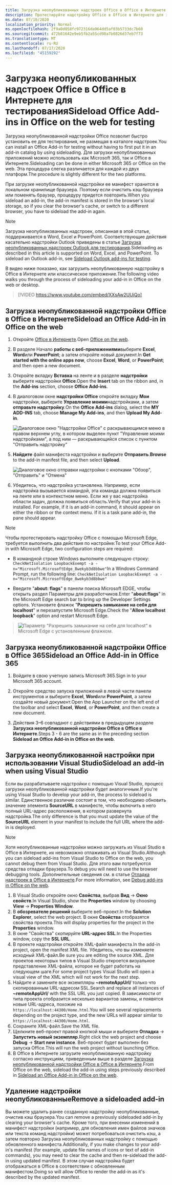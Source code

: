 ```yaml
---
title: Загрузка неопубликованных надстроек Office в Office в Интернете для тестирования
description: Протестируйте надстройку Office в Office в Интернете для загрузки неопубликованных приложений.
ms.date: 07/10/2020
localization_priority: Normal
ms.openlocfilehash: 2f9a0d058fc972316da964dd5af03b5733dc7b60
ms.sourcegitcommit: 472b81642e9eb5fb2a55cd98a7b0826d37eb7f73
ms.translationtype: MT
ms.contentlocale: ru-RU
ms.lasthandoff: 07/17/2020
ms.locfileid: "45159292"
---
```

# <a name="sideload-office-add-ins-in-office-on-the-web-for-testing"></a><span data-ttu-id="d2245-103">Загрузка неопубликованных надстроек Office в Office в Интернете для тестирования</span><span class="sxs-lookup"><span data-stu-id="d2245-103">Sideload Office Add-ins in Office on the web for testing</span></span>

<span data-ttu-id="d2245-104">Загрузка неопубликованной надстройки Office позволит быстро установить ее для тестирования, не размещая в каталоге надстроек.</span><span class="sxs-lookup"><span data-stu-id="d2245-104">You can install an Office Add-in for testing without having to first put it in an add-in catalog by using sideloading.</span></span> <span data-ttu-id="d2245-105">Для загрузки неопубликованных приложений можно использовать как Microsoft 365, так и Office в Интернете.</span><span class="sxs-lookup"><span data-stu-id="d2245-105">Sideloading can be done in either Microsoft 365 or Office on the web.</span></span> <span data-ttu-id="d2245-106">Эта процедура слегка различается для каждой из двух платформ.</span><span class="sxs-lookup"><span data-stu-id="d2245-106">The procedure is slightly different for the two platforms.</span></span>

<span data-ttu-id="d2245-107">При загрузке неопубликованной надстройки ее манифест хранится в локальном хранилище браузера. Поэтому если очистить кэш браузера или поменять браузер, процедуру придется повторить.</span><span class="sxs-lookup"><span data-stu-id="d2245-107">When you sideload an add-in, the add-in manifest is stored in the browser's local storage, so if you clear the browser's cache, or switch to a different browser, you have to sideload the add-in again.</span></span>

> [!NOTE]
> <span data-ttu-id="d2245-p102">Загрузка неопубликованных надстроек, описанная в этой статье, поддерживается в Word, Excel и PowerPoint. Соответствующие действия касательно надстройки Outlook приведены в статье [Загрузка неопубликованных надстроек Outlook для тестирования](../outlook/sideload-outlook-add-ins-for-testing.md).</span><span class="sxs-lookup"><span data-stu-id="d2245-p102">Sideloading as described in this article is supported on Word, Excel, and PowerPoint. To sideload an Outlook add-in, see [Sideload Outlook add-ins for testing](../outlook/sideload-outlook-add-ins-for-testing.md).</span></span>

<span data-ttu-id="d2245-110">В видео ниже показано, как загрузить неопубликованную надстройку в Office в Интернете или классическое приложение.</span><span class="sxs-lookup"><span data-stu-id="d2245-110">The following video walks you through the process of sideloading your add-in in Office on the web or desktop.</span></span>

> [!VIDEO https://www.youtube.com/embed/XXsAw2UUiQo]

## <a name="sideload-an-office-add-in-in-office-on-the-web"></a><span data-ttu-id="d2245-111">Загрузка неопубликованной надстройки Office в Office в Интернете</span><span class="sxs-lookup"><span data-stu-id="d2245-111">Sideload an Office Add-in in Office on the web</span></span>

1. <span data-ttu-id="d2245-112">Откройте [Office в Интернете](https://office.live.com/).</span><span class="sxs-lookup"><span data-stu-id="d2245-112">Open [Office on the web](https://office.live.com/).</span></span>

2. <span data-ttu-id="d2245-113">В разделе Начало **работы с веб-приложениями**выберите **Excel**, **Word**или **PowerPoint**; а затем откройте новый документ.</span><span class="sxs-lookup"><span data-stu-id="d2245-113">In **Get started with the online apps now**, choose **Excel**, **Word**, or **PowerPoint**; and then open a new document.</span></span>

3. <span data-ttu-id="d2245-114">Откройте вкладку **Вставка** на ленте и в разделе **надстройки** выберите надстройки **Office**.</span><span class="sxs-lookup"><span data-stu-id="d2245-114">Open the **Insert** tab on the ribbon and, in the **Add-ins** section, choose **Office Add-ins**.</span></span>

4. <span data-ttu-id="d2245-115">В диалоговом окне **надстройки Office** откройте вкладку **Мои** надстройки, выберите **Управление моими**надстройками, а затем **отправьте надстройку**.</span><span class="sxs-lookup"><span data-stu-id="d2245-115">On the **Office Add-ins** dialog, select the **MY ADD-INS** tab, choose **Manage My Add-ins**, and then **Upload My Add-in**.</span></span>

    ![Диалоговое окно "Надстройки Office" с раскрывающимся меню в правом верхнем углу, в котором выделен пункт "Управление моими надстройками", а под ним — раскрывающийся список с пунктом "Отправить надстройку"](../images/office-add-ins-my-account.png)

5. <span data-ttu-id="d2245-117">**Найдите** файл манифеста надстройки и выберите **Отправить**.</span><span class="sxs-lookup"><span data-stu-id="d2245-117">**Browse** to the add-in manifest file, and then select **Upload**.</span></span>

    ![Диалоговое окно отправки надстройки с кнопками "Обзор", "Отправить" и "Отмена"](../images/upload-add-in.png)

6. <span data-ttu-id="d2245-p103">Убедитесь, что надстройка установлена. Например, если надстройка вызывается командой, эта команда должна появиться на ленте или в контекстном меню. Если же у вас надстройка области задач, должна появиться область.</span><span class="sxs-lookup"><span data-stu-id="d2245-p103">Verify that your add-in is installed. For example, if it is an add-in command, it should appear on either the ribbon or the context menu. If it is a task pane add-in, the pane should appear.</span></span>

> [!NOTE]
><span data-ttu-id="d2245-122">Чтобы протестировать надстройку Office с помощью Microsoft Edge, требуется выполнить два действия по настройке:</span><span class="sxs-lookup"><span data-stu-id="d2245-122">To test your Office Add-in with Microsoft Edge, two configuration steps are required:</span></span> 
>
> - <span data-ttu-id="d2245-123">В командной строке Windows выполните следующую строку: `CheckNetIsolation LoopbackExempt -a -n="Microsoft.MicrosoftEdge_8wekyb3d8bbwe"`</span><span class="sxs-lookup"><span data-stu-id="d2245-123">In a Windows Command Prompt, run the following line: `CheckNetIsolation LoopbackExempt -a -n="Microsoft.MicrosoftEdge_8wekyb3d8bbwe"`</span></span>
>
> - <span data-ttu-id="d2245-124">Введите "**about: flags**" в панели поиска Microsoft EDGE, чтобы открыть раздел Параметры для разработчиков.</span><span class="sxs-lookup"><span data-stu-id="d2245-124">Enter "**about:flags**" in the Microsoft Edge search bar to bring up the Developer Settings options.</span></span>  <span data-ttu-id="d2245-125">Установите флажок "**Разрешить замыкание на себя для localhost**" и перезапустите Microsoft Edge.</span><span class="sxs-lookup"><span data-stu-id="d2245-125">Check the "**Allow localhost loopback**" option and restart Microsoft Edge.</span></span>

>    ![Параметр "Разрешить замыкание на себя для localhost" в Microsoft Edge с установленным флажком.](../images/allow-localhost-loopback.png)

## <a name="sideload-an-office-add-in-in-office-365"></a><span data-ttu-id="d2245-127">Загрузка неопубликованной надстройки Office в Office 365</span><span class="sxs-lookup"><span data-stu-id="d2245-127">Sideload an Office Add-in in Office 365</span></span>

1. <span data-ttu-id="d2245-128">Войдите в свою учетную запись Microsoft 365.</span><span class="sxs-lookup"><span data-stu-id="d2245-128">Sign in to your Microsoft 365 account.</span></span>

2. <span data-ttu-id="d2245-129">Откройте средство запуска приложений в левой части панели инструментов и выберите **Excel**, **Word**или **PowerPoint**, а затем создайте новый документ.</span><span class="sxs-lookup"><span data-stu-id="d2245-129">Open the App Launcher on the left end of the toolbar and select **Excel**, **Word**, or **PowerPoint**, and then create a new document.</span></span>

3. <span data-ttu-id="d2245-130">Действия 3–6 совпадают с действиями в предыдущем разделе **Загрузка неопубликованной надстройки Office в Office в Интернете**.</span><span class="sxs-lookup"><span data-stu-id="d2245-130">Steps 3 - 6 are the same as in the preceding section **Sideload an Office Add-in in Office on the web**.</span></span>

## <a name="sideload-an-add-in-when-using-visual-studio"></a><span data-ttu-id="d2245-131">Загрузка неопубликованной настройки при использовании Visual Studio</span><span class="sxs-lookup"><span data-stu-id="d2245-131">Sideload an add-in when using Visual Studio</span></span>

<span data-ttu-id="d2245-132">Если вы разрабатываете надстройки с помощью Visual Studio, процесс загрузки неопубликованной надстройки будет аналогичным.</span><span class="sxs-lookup"><span data-stu-id="d2245-132">If you're using Visual Studio to develop your add-in, the process to sideload is similar.</span></span> <span data-ttu-id="d2245-133">Единственное различие состоит в том, что необходимо обновить значение элемента **SourceURL** в манифесте, чтобы включить в него полный URL-адрес расположения, в котором развернута надстройка.</span><span class="sxs-lookup"><span data-stu-id="d2245-133">The only difference is that you must update the value of the **SourceURL** element in your manifest to include the full URL where the add-in is deployed.</span></span>

> [!NOTE]
> <span data-ttu-id="d2245-134">Хотя неопубликованные надстройки можно загружать из Visual Studio в Office в Интернете, их невозможно отлаживать из Visual Studio.</span><span class="sxs-lookup"><span data-stu-id="d2245-134">Although you can sideload add-ins from Visual Studio to Office on the web, you cannot debug them from Visual Studio.</span></span> <span data-ttu-id="d2245-135">Для этого вам потребуются средства отладки браузера.</span><span class="sxs-lookup"><span data-stu-id="d2245-135">To debug you will need to use the browser debugging tools.</span></span> <span data-ttu-id="d2245-136">Дополнительные сведения см. в статье [Отладка надстроек в Office в Интернете](debug-add-ins-in-office-online.md).</span><span class="sxs-lookup"><span data-stu-id="d2245-136">For more information, see [Debug add-ins in Office on the web](debug-add-ins-in-office-online.md).</span></span>

1. <span data-ttu-id="d2245-137">В Visual Studio откройте окно **Свойства**, выбрав **Вид** -> **Окно свойств**.</span><span class="sxs-lookup"><span data-stu-id="d2245-137">In Visual Studio, show the **Properties** window by choosing **View** -> **Properties Window**.</span></span>
2. <span data-ttu-id="d2245-138">В **обозревателе решений** выберите веб-проект.</span><span class="sxs-lookup"><span data-stu-id="d2245-138">In the **Solution Explorer**, select the web project.</span></span> <span data-ttu-id="d2245-139">В окне **Свойства** отобразятся свойства проекта.</span><span class="sxs-lookup"><span data-stu-id="d2245-139">This will display properties for the project in the **Properties** window.</span></span>
3. <span data-ttu-id="d2245-140">В окне "Свойства" скопируйте **URL-адрес SSL**.</span><span class="sxs-lookup"><span data-stu-id="d2245-140">In the Properties window, copy the **SSL URL**.</span></span>
4. <span data-ttu-id="d2245-141">В проекте надстройки откройте XML-файл манифеста.</span><span class="sxs-lookup"><span data-stu-id="d2245-141">In the add-in project, open the manifest XML file.</span></span> <span data-ttu-id="d2245-142">Убедитесь, что вы изменяете исходный XML-файл.</span><span class="sxs-lookup"><span data-stu-id="d2245-142">Be sure you are editing the source XML.</span></span> <span data-ttu-id="d2245-143">Для проектов некоторых типов в Visual Studio откроется визуальное представление XML-файла, которое не будет работать на следующем шаге.</span><span class="sxs-lookup"><span data-stu-id="d2245-143">For some project types Visual Studio will open a visual view of the XML which will not work for the next step.</span></span>
5. <span data-ttu-id="d2245-144">Найдите и замените все экземпляры **~remoteAppUrl/** только что скопированным URL-адресом SSL.</span><span class="sxs-lookup"><span data-stu-id="d2245-144">Search and replace all instances of **~remoteAppUrl/** with the SSL URL you just copied.</span></span> <span data-ttu-id="d2245-145">В зависимости от типа проекта отобразится несколько вариантов замены, и появятся новые URL-адреса, похожие на `https://localhost:44300/Home.html`.</span><span class="sxs-lookup"><span data-stu-id="d2245-145">You will see several replacements depending on the project type, and the new URLs will appear similar to `https://localhost:44300/Home.html`.</span></span>
6. <span data-ttu-id="d2245-146">Сохраните XML-файл.</span><span class="sxs-lookup"><span data-stu-id="d2245-146">Save the XML file.</span></span>
7. <span data-ttu-id="d2245-147">Щелкните веб-проект правой кнопкой мыши и выберите **Отладка** -> **Запустить новый экземпляр**.</span><span class="sxs-lookup"><span data-stu-id="d2245-147">Right click the web project and choose **Debug** -> **Start new instance**.</span></span> <span data-ttu-id="d2245-148">Веб-проект будет выполнен без запуска Office.</span><span class="sxs-lookup"><span data-stu-id="d2245-148">This will run the web project without launching Office.</span></span>
8. <span data-ttu-id="d2245-149">В Office в Интернете загрузите неопубликованную надстройку согласно инструкциям, приведенным выше в разделе [Загрузка неопубликованной надстройки Office в Office в Интернете](#sideload-an-office-add-in-in-office-on-the-web).</span><span class="sxs-lookup"><span data-stu-id="d2245-149">From Office on the web, sideload the add-in using steps previously described in [Sideload an Office Add-in in Office on the web](#sideload-an-office-add-in-in-office-on-the-web).</span></span>

## <a name="remove-a-sideloaded-add-in"></a><span data-ttu-id="d2245-150">Удаление надстройки неопубликованные</span><span class="sxs-lookup"><span data-stu-id="d2245-150">Remove a sideloaded add-in</span></span>

<span data-ttu-id="d2245-151">Вы можете удалить ранее созданную надстройку неопубликованные, очистив кэш браузера.</span><span class="sxs-lookup"><span data-stu-id="d2245-151">You can remove a previously sideloaded add-in by clearing your browser's cache.</span></span> <span data-ttu-id="d2245-152">Кроме того, при внесении изменений в манифест надстройки (например, для обновления имен файлов значков или текста команд надстройки) может потребоваться очистить кэш, а затем повторно Загрузка неопубликованных надстройку с помощью обновленного манифеста.</span><span class="sxs-lookup"><span data-stu-id="d2245-152">Additionally, if you make changes to your add-in's manifest (for example, update file names of icons or text of add-in commands), you may need to clear the cache and then re-sideload the add-in using updated manifest.</span></span> <span data-ttu-id="d2245-153">В этом случае надстройка будет отображаться в Office в соответствии с обновленным манифестом.</span><span class="sxs-lookup"><span data-stu-id="d2245-153">Doing so will allow Office to render the add-in as it's described by the updated manifest.</span></span>
